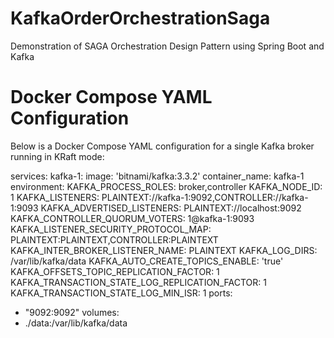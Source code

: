 # KafkaOrderOrchestrationSaga

Demonstration of SAGA Orchestration Design Pattern using Spring Boot and Kafka

# Docker Compose YAML Configuration

Below is a Docker Compose YAML configuration for a single Kafka broker running in KRaft mode:

services:
kafka-1:
image: 'bitnami/kafka:3.3.2'
container_name: kafka-1
environment:
KAFKA_PROCESS_ROLES: broker,controller
KAFKA_NODE_ID: 1
KAFKA_LISTENERS: PLAINTEXT://kafka-1:9092,CONTROLLER://kafka-1:9093
KAFKA_ADVERTISED_LISTENERS: PLAINTEXT://localhost:9092
KAFKA_CONTROLLER_QUORUM_VOTERS: 1@kafka-1:9093
KAFKA_LISTENER_SECURITY_PROTOCOL_MAP: PLAINTEXT:PLAINTEXT,CONTROLLER:PLAINTEXT
KAFKA_INTER_BROKER_LISTENER_NAME: PLAINTEXT
KAFKA_LOG_DIRS: /var/lib/kafka/data
KAFKA_AUTO_CREATE_TOPICS_ENABLE: 'true'
KAFKA_OFFSETS_TOPIC_REPLICATION_FACTOR: 1
KAFKA_TRANSACTION_STATE_LOG_REPLICATION_FACTOR: 1
KAFKA_TRANSACTION_STATE_LOG_MIN_ISR: 1
ports:

- "9092:9092"
  volumes:
- ./data:/var/lib/kafka/data
